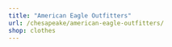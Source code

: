 ```yaml
---
title: "American Eagle Outfitters"
url: /chesapeake/american-eagle-outfitters/
shop: clothes
---
```

